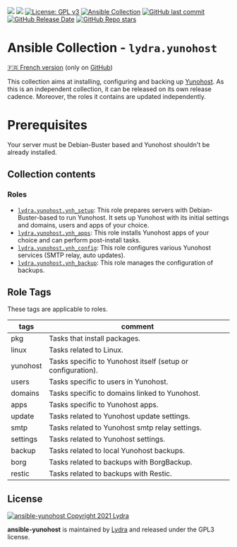 [![](https://img.shields.io/liberapay/receives/cchaudier.svg?logo=liberapay)](https://liberapay.com/cchaudier/donate)
[![](https://lab.frogg.it/lydra/yunohost/ansible-yunohost/badges/main/pipeline.svg)](https://lab.frogg.it/lydra/yunohost/ansible-yunohost/-/pipelines)
[![License: GPL v3](https://img.shields.io/badge/License-GPL%20v3-blue.svg)](http://www.gnu.org/licenses/gpl-3.0)
[![Ansible Collection](https://img.shields.io/ansible/collection/1838)](https://galaxy.ansible.com/lydra/yunohost)
[![GitHub last commit](https://img.shields.io/github/last-commit/LydraFr/ansible-yunohost)](https://github.com/LydraFr/ansible-yunohost)
[![GitHub Release Date](https://img.shields.io/github/release-date/LydraFr/ansible-yunohost)](https://github.com/LydraFr/ansible-yunohost)
[![GitHub Repo stars](https://img.shields.io/github/stars/LydraFr/ansible-yunohost?style=social)](https://github.com/LydraFr/ansible-yunohost)

# Ansible Collection - `lydra.yunohost`

[🇫🇷 French version](README-FR.md) (only on [GitHub](https://github.com/LydraFr/ansible-yunohost/blob/main/README-FR.md))

This collection aims at installing, configuring and backing up [Yunohost](https://yunohost.org/#/).
As this is an independent collection, it can be released on its own release cadence. Moreover, the roles it contains are updated independently.

# Prerequisites

Your server must be Debian-Buster based and Yunohost shouldn't be already installed.

## Collection contents

### Roles

- [`lydra.yunohost.ynh_setup`](roles/ynh_setup/README.md): This role prepares servers with Debian-Buster-based to run Yunohost. It sets up Yunohost with its initial settings and domains, users and apps of your choice.
- [`lydra.yunohost.ynh_apps`](roles/ynh_apps/README.md): This role installs Yunohost apps of your choice and can perform post-install tasks.
- [`lydra.yunohost.ynh_config`](roles/ynh_config/README.md): This role configures various Yunohost services (SMTP relay, auto updates).
- [`lydra.yunohost.ynh_backup`](roles/ynh_backup/README.md): This role manages the configuration of backups.

## Role Tags

These tags are applicable to roles.

|tags|comment|
|----|-------|
|pkg|Tasks that install packages.|
|linux|Tasks related to Linux.|
|yunohost|Tasks specific to Yunohost itself (setup or configuration).|
|users|Tasks specific to users in Yunohost.|
|domains|Tasks specific to domains linked to Yunohost.|
|apps|Tasks specific to Yunohost apps.|
|update|Tasks related to Yunohost update settings.|
|smtp|Tasks related to Yunohost smtp relay settings.|
|settings|Tasks related to Yunohost settings.|
|backup|Tasks related to local Yunohost backups.|
|borg|Tasks related to backups with BorgBackup.|
|restic|Tasks related to backups with Restic.|

## License

[![ansible-yunohost Copyright 2021 Lydra](https://www.gnu.org/graphics/gplv3-with-text-136x68.png)](https://choosealicense.com/licenses/gpl-3.0/)

**ansible-yunohost** is maintained by [Lydra](https://lydra.fr/) and released under the GPL3 license.

